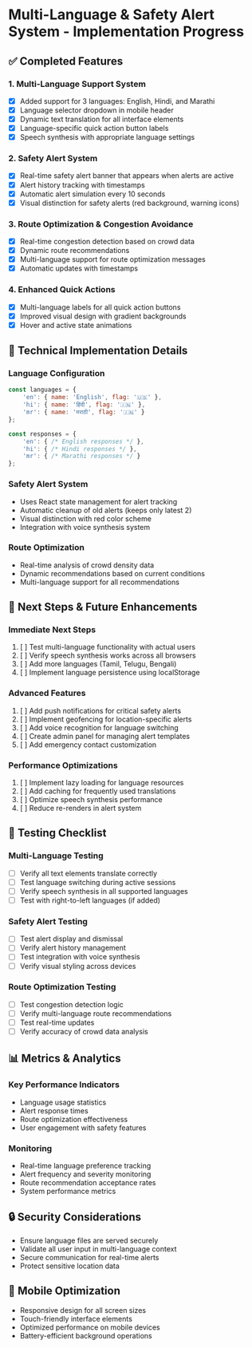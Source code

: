 # Multi-Language & Safety Alert System - Implementation Progress

## ✅ Completed Features

### 1. Multi-Language Support System
- [x] Added support for 3 languages: English, Hindi, and Marathi
- [x] Language selector dropdown in mobile header
- [x] Dynamic text translation for all interface elements
- [x] Language-specific quick action button labels
- [x] Speech synthesis with appropriate language settings

### 2. Safety Alert System
- [x] Real-time safety alert banner that appears when alerts are active
- [x] Alert history tracking with timestamps
- [x] Automatic alert simulation every 10 seconds
- [x] Visual distinction for safety alerts (red background, warning icons)

### 3. Route Optimization & Congestion Avoidance
- [x] Real-time congestion detection based on crowd data
- [x] Dynamic route recommendations
- [x] Multi-language support for route optimization messages
- [x] Automatic updates with timestamps

### 4. Enhanced Quick Actions
- [x] Multi-language labels for all quick action buttons
- [x] Improved visual design with gradient backgrounds
- [x] Hover and active state animations

## 🔧 Technical Implementation Details

### Language Configuration
```javascript
const languages = {
    'en': { name: 'English', flag: '🇺🇸' },
    'hi': { name: 'हिंदी', flag: '🇮🇳' },
    'mr': { name: 'मराठी', flag: '🇮🇳' }
};

const responses = {
    'en': { /* English responses */ },
    'hi': { /* Hindi responses */ },
    'mr': { /* Marathi responses */ }
};
```

### Safety Alert System
- Uses React state management for alert tracking
- Automatic cleanup of old alerts (keeps only latest 2)
- Visual distinction with red color scheme
- Integration with voice synthesis system

### Route Optimization
- Real-time analysis of crowd density data
- Dynamic recommendations based on current conditions
- Multi-language support for all recommendations

## 🚀 Next Steps & Future Enhancements

### Immediate Next Steps
1. [ ] Test multi-language functionality with actual users
2. [ ] Verify speech synthesis works across all browsers
3. [ ] Add more languages (Tamil, Telugu, Bengali)
4. [ ] Implement language persistence using localStorage

### Advanced Features
1. [ ] Add push notifications for critical safety alerts
2. [ ] Implement geofencing for location-specific alerts
3. [ ] Add voice recognition for language switching
4. [ ] Create admin panel for managing alert templates
5. [ ] Add emergency contact customization

### Performance Optimizations
1. [ ] Implement lazy loading for language resources
2. [ ] Add caching for frequently used translations
3. [ ] Optimize speech synthesis performance
4. [ ] Reduce re-renders in alert system

## 🧪 Testing Checklist

### Multi-Language Testing
- [ ] Verify all text elements translate correctly
- [ ] Test language switching during active sessions
- [ ] Verify speech synthesis in all supported languages
- [ ] Test with right-to-left languages (if added)

### Safety Alert Testing
- [ ] Test alert display and dismissal
- [ ] Verify alert history management
- [ ] Test integration with voice synthesis
- [ ] Verify visual styling across devices

### Route Optimization Testing
- [ ] Test congestion detection logic
- [ ] Verify multi-language route recommendations
- [ ] Test real-time updates
- [ ] Verify accuracy of crowd data analysis

## 📊 Metrics & Analytics

### Key Performance Indicators
- Language usage statistics
- Alert response times
- Route optimization effectiveness
- User engagement with safety features

### Monitoring
- Real-time language preference tracking
- Alert frequency and severity monitoring
- Route recommendation acceptance rates
- System performance metrics

## 🔒 Security Considerations

- Ensure language files are served securely
- Validate all user input in multi-language context
- Secure communication for real-time alerts
- Protect sensitive location data

## 📱 Mobile Optimization

- Responsive design for all screen sizes
- Touch-friendly interface elements
- Optimized performance on mobile devices
- Battery-efficient background operations
